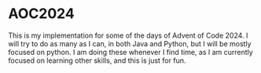 # AOC2024
This is my implementation for some of the days of Advent of Code 2024.
I will try to do as many as I can, in both Java and Python, but I will be mostly focused on python.
I am doing these whenever I find time, as I am currently focused on learning other skills, and this is just for fun.
